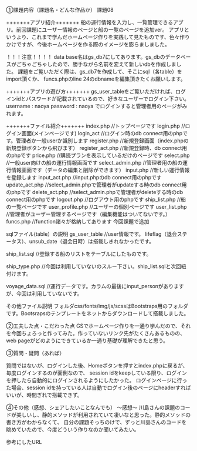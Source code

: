 ①課題内容（課題名・どんな作品か）
課題08

+++++++アプリ紹介+++++++
船の運行情報を入力し、一覧管理できるアプリ。前回課題にユーザー情報のページと船の一覧のページを追加ver。
アプリというより、これまで学んだホームページ作りを実践して見たものです、色々作りかけですが、今後ホームページを作る際のイメージを膨らましました。

！！！注意！！！！
data base名はgs_db7にしてあります。gs_dbのデータベースがごちゃごちゃしたので、勝手ながら名前を変えて新しいdbを作成しました。
課題をご覧いただく際は、gs_db7を作成して、そこにsql（各table）をimport頂くか、
funcs.phpのline 24のdbnameを編集頂きたくお願いします。

+++++++アプリの遊び方+++++++
gs_user_tableをご覧いただければ、ログインidとパスワードが記載されているので、好きなユーザーでログイン下さい。
username    : naoya
password    : naoya
でログインすると管理者用のページがみれます。

+++++++ファイル紹介+++++++
index.php   //トップページです
login.php   //ログイン画面(メインページです)
login_act   //ログイン時のdb connect用のphpです。管理者か一般userか識別します
register.php  //新規登録画面（index.phpの新規登録ボタンから飛びます）
register_act.php    //新規登録時、db connect用のphpです
price.php   //購読プランを表示しているだけのページです
select.php  //一般user向けの船の運行情報画面です
select_admin.php  //管理者用の船の運行情報画面です（データの編集と削除ができます）
input.php   //新しい運行情報を登録します
input_act.php   //input.phpのdb connect用のphpです
update_act.php  //select_admin.phpで管理者がupdateする時のdb connect用のphpです
delete_act.php  //select_admin.phpで管理者がdeleteする時のdb connect用のphpです
logout.php  //ログアウト用のphpです
ship_list.php   //船の一覧ページです
user_profile.php    //ユーザーの個別ページです
user_list.php   //管理者がユーザー管理するページです（編集機能はついてないです。）
funcs.php   //function諸々が格納してあります
今回課題で追加

sqlファイル(table）の説明
gs_user_table   //user情報です。
lifeflag（退会ステータス）、unsub_date（退会日時）は搭載しきれなかったです。

ship_list.sql   //登録する船のリストをテーブルにしたものです。


ship_type.php   //今回は利用していないのスルー下さい。ship_list.sqlと次回紐付けます。

voyage_data.sql //運行データです。カラムの最後にinput_personがありますが、今回は利用していないです。


その他ファイル説明
フォルダcss/fonts/img/js/scssはBootstraps用のフォルダです。Bootsrapsのテンプレートをネットからダウンロードして搭載しました。



②工夫した点・こだわった点
GSでホームページ作りを一通り学んだので、それを今回ちょろっと作ってみた。作っていないリンク先がたくさんあるものの、
web pageがどのようにできているか一通り基礎が理解できたと思う。


③質問・疑問（あれば）

質問ではないが、ログインした後、Homeボタンを押すとindex.phpに戻るが、毎度ログインするのが面倒なので、
session idをkeepしている限り、ログインを押したら自動的にログインされるようにしたかった。
ログインページに行った場合、session idを持っている人は自動でログイン後のページにheaderすればいいが、時間ぎれで搭載できず。


④その他（感想、シェアしたいことなんでも）
〜感想〜
川島さんの課題のコードが美しいし、静的メソッドが利用されていて凄いなと思った。静的メソッドの書き方がわからなくて、
自分の課題そっちのけで、ずっと川島さんのコードを眺めていたので、今度どういう作りなのか聞いてみたい。



参考にしたURL